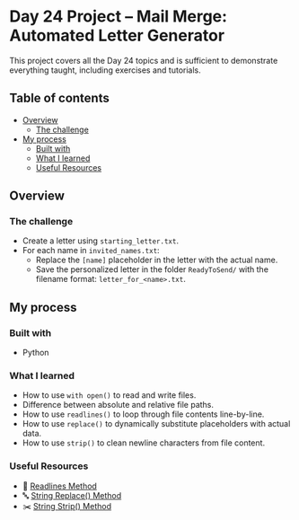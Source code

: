 # Day 24 Project – Mail Merge: Automated Letter Generator

This project covers all the Day 24 topics and is sufficient to demonstrate everything taught, including exercises and tutorials.

## Table of contents

- [Overview](#overview)
  - [The challenge](#the-challenge)
- [My process](#my-process)
  - [Built with](#built-with)
  - [What I learned](#what-i-learned)
  - [Useful Resources](#useful-resources)

## Overview

### The challenge

- Create a letter using `starting_letter.txt`.
- For each name in `invited_names.txt`:
  - Replace the `[name]` placeholder in the letter with the actual name.
  - Save the personalized letter in the folder `ReadyToSend/` with the filename format: `letter_for_<name>.txt`.

## My process

### Built with

- Python

### What I learned

- How to use `with open()` to read and write files.
- Difference between absolute and relative file paths.
- How to use `readlines()` to loop through file contents line-by-line.
- How to use `replace()` to dynamically substitute placeholders with actual data.
- How to use `strip()` to clean newline characters from file content.

### Useful Resources

- 📄 [Readlines Method](https://www.w3schools.com/python/ref_file_readlines.asp)
- 🔤 [String Replace() Method](https://www.w3schools.com/python/ref_string_replace.asp)
- ✂️ [String Strip() Method](https://www.w3schools.com/python/ref_string_strip.asp)
